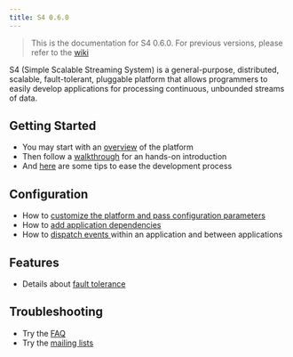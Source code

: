 ```yaml
---
title: S4 0.6.0
---
```


> This is the documentation for S4 0.6.0. For previous versions, please refer to the [wiki](https://cwiki.apache.org/confluence/display/S4/S4+Wiki)

S4 (Simple Scalable Streaming System) is a general-purpose, distributed, scalable, fault-tolerant, pluggable platform that allows programmers to easily develop applications for processing continuous, unbounded streams of data.



## Getting Started

* You may start with an [overview](overview) of the platform
* Then follow a [walkthrough](walkthrough) for an hands-on introduction
* And [here](dev_tips) are some tips to ease the development process

## Configuration

* How to [customize the platform and pass configuration parameters](configuration)
* How to [add application dependencies](application_dependencies)
* How to [dispatch events ](event_dispatch) within an application and between applications

## Features

* Details about [fault tolerance](fault_tolerance)

## Troubleshooting

* Try the [FAQ](https://cwiki.apache.org/confluence/display/S4/FAQ)
* Try the [mailing lists](https://cwiki.apache.org/S4/s4-apache-mailing-lists.html)